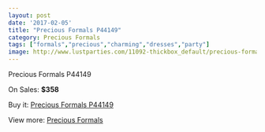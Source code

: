 ```yaml
---
layout: post
date: '2017-02-05'
title: "Precious Formals P44149"
category: Precious Formals
tags: ["formals","precious","charming","dresses","party"]
image: http://www.lustparties.com/11092-thickbox_default/precious-formals-p44149.jpg
---
```

Precious Formals P44149

On Sales: **$358**
<a href="https://www.lustparties.com/en/precious-formals/3943-precious-formals-p44149.html"><amp-img layout="responsive" width="600" height="600" src="//www.lustparties.com/11092-thickbox_default/precious-formals-p44149.jpg" alt="Precious Formals P44149 0" /></a>
<a href="https://www.lustparties.com/en/precious-formals/3943-precious-formals-p44149.html"><amp-img layout="responsive" width="600" height="600" src="//www.lustparties.com/11093-thickbox_default/precious-formals-p44149.jpg" alt="Precious Formals P44149 1" /></a>

Buy it: [Precious Formals P44149](https://www.lustparties.com/en/precious-formals/3943-precious-formals-p44149.html "Precious Formals P44149")

View more: [Precious Formals](https://www.lustparties.com/en/18-precious-formals "Precious Formals")